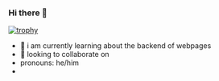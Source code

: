 ### Hi there 👋

[![trophy](https://github-profile-trophy.vercel.app/?username=fletchulence&theme=onedark)](https://github.com/ryo-ma/github-profile-trophy)

- 🔭 i am currently learning about the backend of webpages
- 💬 looking to collaborate on 
- pronouns: he/him
- 

<!--
**fletchulence/fletchulence** is a ✨ _special_ ✨ repository because its `README.md` (this file) appears on your GitHub profile.

Here are some ideas to get you started:

- 🔭 I’m currently working on ...
- 🌱 I’m currently learning ...
- 👯 I’m looking to collaborate on ...
- 🤔 I’m looking for help with ...
- 💬 Ask me about ...
- 📫 How to reach me: ...
- 😄 Pronouns: ...
- ⚡ Fun fact: ...
-->
